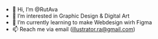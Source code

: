 - 👋 Hi, I’m @RutAva
- 👀 I’m interested in Graphic Design & Digital Art
- 🌱 I’m currently learning to make  Webdesign wirh Figma
- 📫 Reach me via email (illustrator.ra@gmail.com)

<!---
RutAva/RutAva is a ✨ special ✨ repository because its `README.md` (this file) appears on your GitHub profile.
You can click the Preview link to take a look at your changes.
--->
